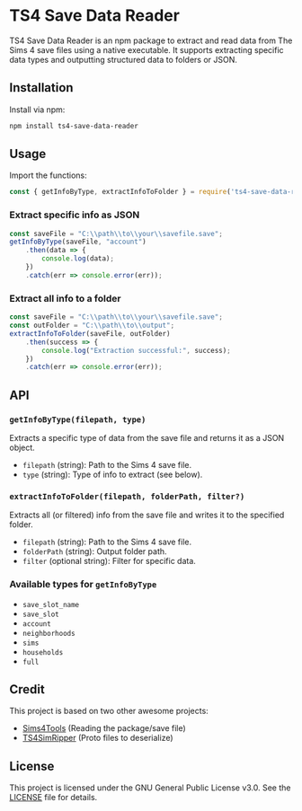 

# TS4 Save Data Reader

TS4 Save Data Reader is an npm package to extract and read data from The Sims 4 save files using a native executable. It supports extracting specific data types and outputting structured data to folders or JSON.


## Installation

Install via npm:

```sh
npm install ts4-save-data-reader
```


## Usage

Import the functions:

```javascript
const { getInfoByType, extractInfoToFolder } = require('ts4-save-data-reader');
```

### Extract specific info as JSON

```javascript
const saveFile = "C:\\path\\to\\your\\savefile.save";
getInfoByType(saveFile, "account")
    .then(data => {
        console.log(data);
    })
    .catch(err => console.error(err));
```

### Extract all info to a folder

```javascript
const saveFile = "C:\\path\\to\\your\\savefile.save";
const outFolder = "C:\\path\\to\\output";
extractInfoToFolder(saveFile, outFolder)
    .then(success => {
        console.log("Extraction successful:", success);
    })
    .catch(err => console.error(err));
```


## API

### `getInfoByType(filepath, type)`
Extracts a specific type of data from the save file and returns it as a JSON object.

- `filepath` (string): Path to the Sims 4 save file.
- `type` (string): Type of info to extract (see below).

### `extractInfoToFolder(filepath, folderPath, filter?)`
Extracts all (or filtered) info from the save file and writes it to the specified folder.

- `filepath` (string): Path to the Sims 4 save file.
- `folderPath` (string): Output folder path.
- `filter` (optional string): Filter for specific data.

### Available types for `getInfoByType`

- `save_slot_name`
- `save_slot`
- `account`
- `neighborhoods`
- `sims`
- `households`
- `full`


## Credit

This project is based on two other awesome projects:

- [Sims4Tools](https://github.com/s4ptacle/Sims4Tools) (Reading the package/save file)
- [TS4SimRipper](https://github.com/CmarNYC-Tools/TS4SimRipper) (Proto files to deserialize)


## License

This project is licensed under the GNU General Public License v3.0. See the [LICENSE](LICENSE) file for details.